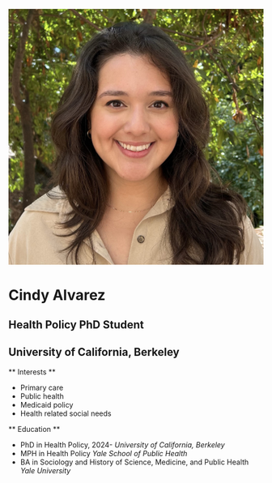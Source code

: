 ![picture](headshot.jpg)


# Cindy Alvarez
## Health Policy PhD Student
## University of California, Berkeley


** Interests **
* Primary care
* Public health
* Medicaid policy
* Health related social needs


** Education **

* PhD in Health Policy, 2024-
*University of California, Berkeley*
* MPH in Health Policy
*Yale School of Public Health*
* BA in Sociology and History of Science, Medicine, and Public Health
*Yale University*
